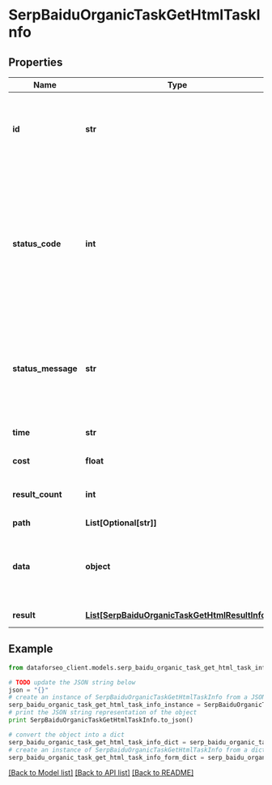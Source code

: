# SerpBaiduOrganicTaskGetHtmlTaskInfo


## Properties

Name | Type | Description | Notes
------------ | ------------- | ------------- | -------------
**id** | **str** | task identifier unique task identifier in our system in the UUID format | [optional] 
**status_code** | **int** | status code of the task generated by DataForSEO, can be within the following range: 10000-60000 you can find the full list of the response codes here | [optional] 
**status_message** | **str** | informational message of the task you can find the full list of general informational messages here | [optional] 
**time** | **str** | execution time, seconds | [optional] 
**cost** | **float** | total tasks cost, USD | [optional] 
**result_count** | **int** | number of elements in the result array | [optional] 
**path** | **List[Optional[str]]** | URL path | [optional] 
**data** | **object** | contains the same parameters that you specified in the POST request | [optional] 
**result** | [**List[SerpBaiduOrganicTaskGetHtmlResultInfo]**](SerpBaiduOrganicTaskGetHtmlResultInfo.md) | array of results | [optional] 

## Example

```python
from dataforseo_client.models.serp_baidu_organic_task_get_html_task_info import SerpBaiduOrganicTaskGetHtmlTaskInfo

# TODO update the JSON string below
json = "{}"
# create an instance of SerpBaiduOrganicTaskGetHtmlTaskInfo from a JSON string
serp_baidu_organic_task_get_html_task_info_instance = SerpBaiduOrganicTaskGetHtmlTaskInfo.from_json(json)
# print the JSON string representation of the object
print SerpBaiduOrganicTaskGetHtmlTaskInfo.to_json()

# convert the object into a dict
serp_baidu_organic_task_get_html_task_info_dict = serp_baidu_organic_task_get_html_task_info_instance.to_dict()
# create an instance of SerpBaiduOrganicTaskGetHtmlTaskInfo from a dict
serp_baidu_organic_task_get_html_task_info_form_dict = serp_baidu_organic_task_get_html_task_info.from_dict(serp_baidu_organic_task_get_html_task_info_dict)
```
[[Back to Model list]](../README.md#documentation-for-models) [[Back to API list]](../README.md#documentation-for-api-endpoints) [[Back to README]](../README.md)


